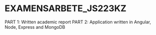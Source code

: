 # EXAMENSARBETE_JS223KZ
PART 1: Written academic report PART 2: Application written in Angular, Node, Express and MongoDB
